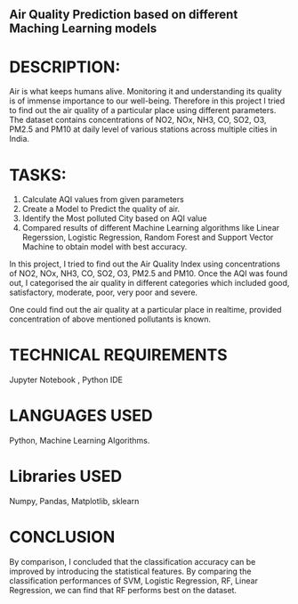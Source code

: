 ## Air Quality Prediction based on different Maching Learning models

# DESCRIPTION:
Air is what keeps humans alive. Monitoring it and understanding its quality is of immense importance to our well-being. Therefore in this project I tried to find out  the air quality of a particular place using different parameters. The dataset contains concentrations of NO2, NOx, NH3, CO, SO2, O3, PM2.5 and PM10 at daily level of various stations across multiple cities in India.

# TASKS:
1) Calculate AQI values from given parameters
2) Create a Model to Predict the quality of air.
3) Identify the Most polluted City based on AQI value
4) Compared results of different Machine Learning algorithms like Linear Regerssion, Logistic Regression, Random Forest and Support Vector Machine to obtain 
   model with best accuracy.


In this project, I tried to find out the Air Quality Index using concentrations of NO2, NOx, NH3, CO, SO2, O3, PM2.5 and PM10. Once the AQI was found out, I categorised the air quality in different categories which included good, satisfactory, moderate, poor, very poor and severe.  

One could find out the air quality at a particular place in realtime, provided concentration of above mentioned pollutants is known.


# TECHNICAL REQUIREMENTS
Jupyter Notebook , Python IDE

# LANGUAGES USED
Python, Machine Learning Algorithms.

# Libraries USED
Numpy, Pandas, Matplotlib, sklearn


# CONCLUSION
By comparison, I concluded that the classification accuracy can be improved by introducing the statistical features. By comparing the classification performances of SVM, Logistic Regression, RF, Linear Regression, we can find that RF performs best on the dataset.
